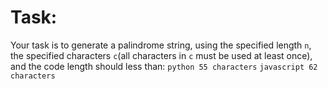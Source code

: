 # Task: 
 Your task is to generate a palindrome string, using the specified length `n`, the specified characters `c`(all characters in `c` must be used at least once), and the code length should less than: ```python 55 characters``` ```javascript 62 characters```